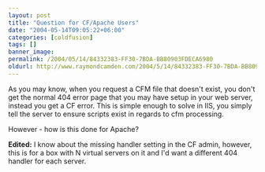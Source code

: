 ```yaml
---
layout: post
title: "Question for CF/Apache Users"
date: "2004-05-14T09:05:22+06:00"
categories: [coldfusion]
tags: []
banner_image: 
permalink: /2004/05/14/84332383-FF30-7BDA-BB80903FDECA6980
oldurl: http://www.raymondcamden.com/2004/5/14/84332383-FF30-7BDA-BB80903FDECA6980
---
```


As you may know, when you request a CFM file that doesn't exist, you don't get the normal 404 error page that you may have setup in your web server, instead you get a CF error. This is simple enough to solve in IIS, you simply tell the server to ensure scripts exist in regards to cfm processing.

However - how is this done for Apache?

<b>Edited:</b> I know about the missing handler setting in the CF admin, however, this is for a box with N virtual servers on it and I'd want a different 404 handler for each server.
